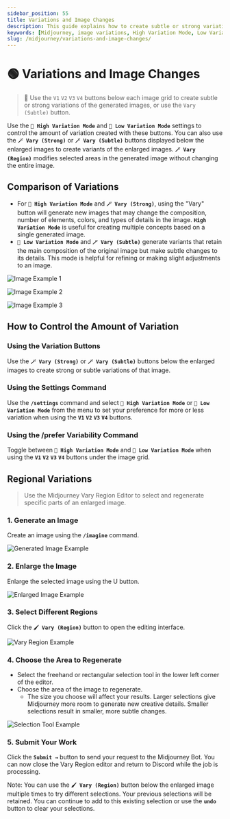 ```yaml
---
sidebar_position: 55
title: Variations and Image Changes
description: This guide explains how to create subtle or strong variations of generated images using Midjourney's tools.
keywords: [Midjourney, image variations, High Variation Mode, Low Variation Mode, Vary Strong, Vary Subtle, image editing]
slug: /midjourney/variations-and-image-changes/
---
```

# 🟢 Variations and Image Changes

> 🤠 Use the `V1` `V2` `V3` `V4` buttons below each image grid to create subtle or strong variations of the generated images, or use the `Vary (Subtle)` button.

Use the **`🎨 High Variation Mode`** and **`🎨 Low Variation Mode`** settings to control the amount of variation created with these buttons. You can also use the **`🪄 Vary (Strong)`** or **`🪄 Vary (Subtle)`** buttons displayed below the enlarged images to create variants of the enlarged images. **`🪄 Vary (Region)`** modifies selected areas in the generated image without changing the entire image.

## **Comparison of Variations**

- For **`🎨 High Variation Mode`** and **`🪄 Vary (Strong)`**, using the "Vary" button will generate new images that may change the composition, number of elements, colors, and types of details in the image. **`High Variation Mode`** is useful for creating multiple concepts based on a single generated image.
- **`🎨 Low Variation Mode`** and **`🪄 Vary (Subtle)`** generate variants that retain the main composition of the original image but make subtle changes to its details. This mode is helpful for refining or making slight adjustments to an image.

![Image Example 1](https://cdn.jsdelivr.net/gh/donttal/imgbed/img/a1293add278ce4002c074173a913f4a0.png)

![Image Example 2](https://cdn.jsdelivr.net/gh/donttal/imgbed/img/047def94893f308791af07a7b8f6c868.png)

![Image Example 3](https://cdn.jsdelivr.net/gh/donttal/imgbed/img/50c5469b54131430fdb1411f6732ef02.png)

## **How to Control the Amount of Variation**

### **Using the Variation Buttons**

Use the **`🪄 Vary (Strong)`** or **`🪄 Vary (Subtle)`** buttons below the enlarged images to create strong or subtle variations of that image.

### **Using the Settings Command**

Use the **`/settings`** command and select **`🎨 High Variation Mode`** or **`🎨 Low Variation Mode`** from the menu to set your preference for more or less variation when using the **`V1`** **`V2`** **`V3`** **`V4`** buttons.

### **Using the /prefer Variability Command**

Toggle between **`🎨 High Variation Mode`** and **`🎨 Low Variation Mode`** when using the **`V1`** **`V2`** **`V3`** **`V4`** buttons under the image grid.

## Regional Variations

> Use the Midjourney Vary Region Editor to select and regenerate specific parts of an enlarged image.

### **1. Generate an Image**

Create an image using the **`/imagine`** command.

![Generated Image Example](https://cdn.jsdelivr.net/gh/donttal/imgbed/img/1aacb174cd90c89f94063f179704d639.png)

### **2. Enlarge the Image**

Enlarge the selected image using the U button.

![Enlarged Image Example](https://cdn.jsdelivr.net/gh/donttal/imgbed/img/33f30aec85e9868f86ed9ec2766cc7de.png)

### **3. Select Different Regions**

Click the **`🖌️ Vary (Region)`** button to open the editing interface.

![Vary Region Example](https://cdn.jsdelivr.net/gh/donttal/imgbed/img/c01c25b559af95fe7e29d30c037a8480.png)

### **4. Choose the Area to Regenerate**

- Select the freehand or rectangular selection tool in the lower left corner of the editor.
- Choose the area of the image to regenerate.
    - The size you choose will affect your results. Larger selections give Midjourney more room to generate new creative details. Smaller selections result in smaller, more subtle changes.

![Selection Tool Example](https://cdn.jsdelivr.net/gh/donttal/imgbed/img/afdd399db6537ab15b5427e3ceb5828e.png)

### **5. Submit Your Work**

Click the **`Submit →`** button to send your request to the Midjourney Bot. You can now close the Vary Region editor and return to Discord while the job is processing.

Note: You can use the **`🖌️ Vary (Region)`** button below the enlarged image multiple times to try different selections. Your previous selections will be retained. You can continue to add to this existing selection or use the **`undo`** button to clear your selections.
